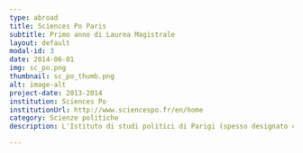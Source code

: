 ```yaml
---
type: abroad
title: Sciences Po Paris
subtitle: Primo anno di Laurea Magistrale
layout: default
modal-id: 3
date: 2014-06-01
img: sc_po.png
thumbnail: sc_po_thumb.png
alt: image-alt
project-date: 2013-2014
institution: Sciences Po
institutionUrl: http://www.sciencespo.fr/en/home
category: Scienze politiche
description: L'Istituto di studi politici di Parigi (spesso designato con l'apocope SciencesPo) è una Grande école, che fa parte degli istituti di studi politici (Instituts d'études politiques).

---
```

